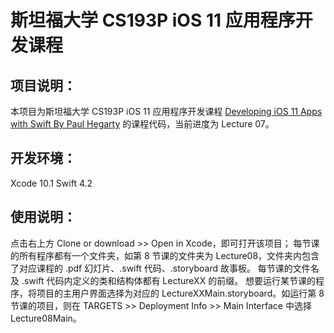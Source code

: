 #  斯坦福大学 CS193P iOS 11 应用程序开发课程

## 项目说明：
本项目为斯坦福大学 CS193P iOS 11 应用程序开发课程  [Developing iOS 11 Apps with Swift By Paul Hegarty](https://itunes.apple.com/cn/podcast/developing-ios-11-apps-with-swift/id1315130780?mt=2) 的课程代码，当前进度为 Lecture 07。

## 开发环境：
Xcode 10.1
Swift 4.2

## 使用说明：
点击右上方 Clone or download >> Open in Xcode，即可打开该项目；
每节课的所有程序都有一个文件夹，如第 8 节课的文件夹为 Lecture08，文件夹内包含了对应课程的 .pdf 幻灯片、.swift 代码、.storyboard 故事板。
每节课的文件名及 .swift 代码内定义的类和结构体都有 LectureXX 的前缀。
想要运行某节课的程序，将项目的主用户界面选择为对应的 LectureXXMain.storyboard。如运行第 8 节课的项目，则在 TARGETS >> Deployment Info >> Main Interface 中选择  Lecture08Main。

